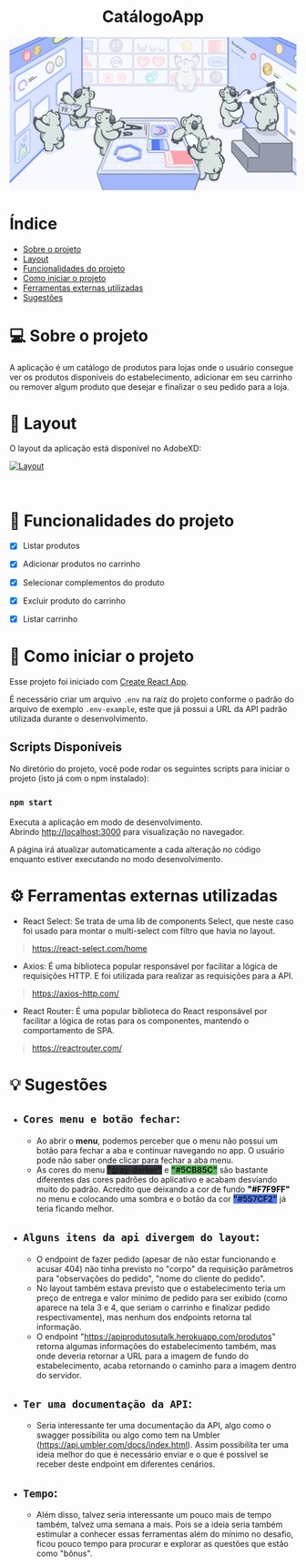 <h1 align="center">CatálogoApp</h1>
<img src="./assets/sg.png" alt="CatálogoApp">

Índice
=================
<!--ts-->
   * [Sobre o projeto](#💻-sobre-o-projeto)
   * [Layout](#🎨-layout)
   * [Funcionalidades do projeto](#🔨-funcionalidades-do-projeto)
   * [Como iniciar o projeto](#🚀-como-iniciar-o-projeto)
   * [Ferramentas externas utilizadas](#⚙️-ferramentas-externas-utilizadas)
   * [Sugestões](#💡-sugestões)
<!--te-->

💻 Sobre o projeto
===========

A aplicação é um catálogo de produtos para lojas onde o usuário consegue ver os produtos disponíveis do estabelecimento, adicionar em seu carrinho ou remover algum produto que desejar e finalizar o seu pedido para a loja. 


🎨 Layout
============

O layout da aplicação está disponível no AdobeXD:

<a href="https://xd.adobe.com/view/7a57c282-fd52-4d1e-b5a1-586df2dad90a-2f04/grid">

<img alt="Layout" src="https://img.shields.io/badge/Acessar%20Layout-AdobeXD-%23557CF2">

</a></br>

🔨 Funcionalidades do projeto
============

- [x] Listar produtos
- [x] Adicionar produtos no carrinho
- [x] Selecionar complementos do produto
- [x] Excluir produto do carrinho
- [x] Listar carrinho


🚀 Como iniciar o projeto
==================

Esse projeto foi iniciado com [Create React App](https://github.com/facebook/create-react-app).

É necessário criar um arquivo `.env` na raiz do projeto conforme o padrão do arquivo de exemplo `.env-example`, este que já possui a URL da API padrão utilizada durante o desenvolvimento.

## Scripts Disponíveis

No diretório do projeto, você pode rodar os seguintes scripts para iniciar o projeto (isto já com o npm instalado):

### `npm start`

Executa a aplicação em modo de desenvolvimento.\
Abrindo [http://localhost:3000](http://localhost:3000) para visualização no navegador.

A página irá atualizar automaticamente a cada alteração no código enquanto estiver executando no modo desenvolvimento.


⚙️ Ferramentas externas utilizadas
==================

- React Select: Se trata de uma lib de components Select, que neste caso foi usado para montar o multi-select com filtro que havia no layout.
> https://react-select.com/home


- Axios: É uma biblioteca popular responsável por facilitar a lógica de requisições HTTP. E foi utilizada para realizar as requisições para a API.
> https://axios-http.com/

- React Router: É uma popular biblioteca do React responsável por facilitar a lógica de rotas para os componentes, mantendo o comportamento de SPA.
> https://reactrouter.com/

💡 Sugestões
============

- `Cores menu e botão fechar`: 
    -
   - Ao abrir o **menu**, podemos perceber que o menu não possui um botão para fechar a aba e continuar navegando no app. O usuário pode não saber onde clicar para fechar a aba menu.
   - As cores do menu <b style="background-color:#31343B">"gray-darker"</b> e <b style="background-color:#5CB85C">"#5CB85C"</b> são bastante diferentes das cores padrões do aplicativo
    e acabam desviando muito do padrão. Acredito que deixando a cor de fundo <b style="background-color:#F7F9FF; color: #000">"#F7F9FF"</b> no menu e colocando uma sombra e o botão da cor <b style="background-color:#557CF2">"#557CF2"</b> já teria ficando melhor.
- `Alguns itens da api divergem do layout`:
    -
   - O endpoint de fazer pedido (apesar de não estar funcionando e acusar 404) não tinha previsto no "corpo" da requisição parâmetros para "observações do pedido", "nome do cliente do pedido".
   - No layout também estava previsto que o estabelecimento teria um preço de entrega e valor mínimo de pedido para ser exibido (como aparece na tela 3 e 4, que seriam o carrinho e  finalizar pedido respectivamente), mas nenhum dos endpoints retorna tal informação.
   - O endpoint "https://apiprodutosutalk.herokuapp.com/produtos" retorna algumas informações do estabelecimento também, mas onde deveria retornar a URL para a imagem de fundo do estabelecimento, acaba retornando o caminho para a imagem dentro do servidor.
- `Ter uma documentação da API`:
    -
    - Seria interessante ter uma documentação da API, algo como o swagger possibilita ou algo como tem na Umbler (https://api.umbler.com/docs/index.html). Assim possibilita ter uma ideia melhor do que é necessário enviar e o que é possível se receber deste endpoint em diferentes cenários.
- `Tempo`:
    -
    - Além disso, talvez seria interessante um pouco mais de tempo também, talvez uma semana a mais. Pois se a ideia seria também estimular a conhecer essas ferramentas além do mínimo no desafio, ficou pouco tempo para procurar e explorar as questões que estão como "bônus". 